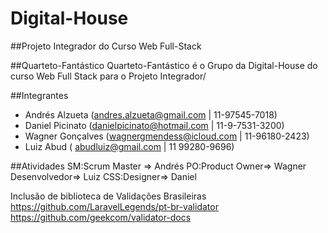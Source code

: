 ﻿# Digital-House

##Projeto Integrador do Curso Web Full-Stack

##Quarteto-Fantástico
Quarteto-Fantástico é o Grupo da Digital-House do curso Web Full Stack para o Projeto Integrador/

##Integrantes
- Andrés Alzueta (andres.alzueta@gmail.com | 11-97545-7018)
- Daniel Picinato  (danielpicinato@hotmail.com | 11-9-7531-3200)
- Wagner Gonçalves (wagnergmendess@icloud.com | 11-96180-2423)
- Luiz Abud ( abudluiz@gmail.com  | 11 99280-9696)


##Atividades
SM:Scrum Master => Andrés
PO:Product Owner=> Wagner
Desenvolvedor=> Luiz
CSS:Designer=> Daniel

Inclusão de biblioteca de Validações Brasileiras
https://github.com/LaravelLegends/pt-br-validator
https://github.com/geekcom/validator-docs
